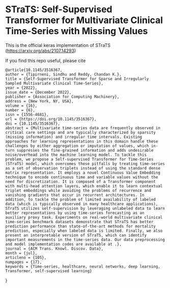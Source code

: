 # STraTS: Self-Supervised Transformer for Multivariate Clinical Time-Series with Missing Values

This is the official keras implementation of STraTS (https://arxiv.org/abs/2107.14293)

If you find this repo useful, please cite


    @article{10.1145/3516367,
    author = {Tipirneni, Sindhu and Reddy, Chandan K.},
    title = {Self-Supervised Transformer for Sparse and Irregularly Sampled Multivariate Clinical Time-Series},
    year = {2022},
    issue_date = {December 2022},
    publisher = {Association for Computing Machinery},
    address = {New York, NY, USA},
    volume = {16},
    number = {6},
    issn = {1556-4681},
    url = {https://doi.org/10.1145/3516367},
    doi = {10.1145/3516367},
    abstract = {Multivariate time-series data are frequently observed in critical care settings and are typically characterized by sparsity (missing information) and irregular time intervals. Existing approaches for learning representations in this domain handle these challenges by either aggregation or imputation of values, which in-turn suppresses the fine-grained information and adds undesirable noise/overhead into the machine learning model. To tackle this problem, we propose a Self-supervised Transformer for Time-Series (STraTS) model, which overcomes these pitfalls by treating time-series as a set of observation triplets instead of using the standard dense matrix representation. It employs a novel Continuous Value Embedding technique to encode continuous time and variable values without the need for discretization. It is composed of a Transformer component with multi-head attention layers, which enable it to learn contextual triplet embeddings while avoiding the problems of recurrence and vanishing gradients that occur in recurrent architectures. In addition, to tackle the problem of limited availability of labeled data (which is typically observed in many healthcare applications), STraTS utilizes self-supervision by leveraging unlabeled data to learn better representations by using time-series forecasting as an auxiliary proxy task. Experiments on real-world multivariate clinical time-series benchmark datasets demonstrate that STraTS has better prediction performance than state-of-the-art methods for mortality prediction, especially when labeled data is limited. Finally, we also present an interpretable version of STraTS, which can identify important measurements in the time-series data. Our data preprocessing and model implementation codes are available at .},
    journal = {ACM Trans. Knowl. Discov. Data},
    month = {jul},
    articleno = {105},
    numpages = {17},
    keywords = {Time-series, healthcare, neural networks, deep learning, Transformer, self-supervised learning}
}
